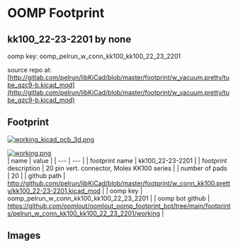 # OOMP Footprint  
## kk100_22-23-2201  by none  
  
oomp key: oomp_pelrun_w_conn_kk100_kk100_22_23_2201  
  
source repo at: [http://gitlab.com/pelrun/libKiCad/blob/master/footprint/w_vacuum.pretty/tube_gzc9-b.kicad_mod](http://gitlab.com/pelrun/libKiCad/blob/master/footprint/w_vacuum.pretty/tube_gzc9-b.kicad_mod)  
## Footprint  
  
[![working_kicad_pcb_3d.png](working_kicad_pcb_3d_600.png)](working_kicad_pcb_3d.png)  
  
[![working.png](working_600.png)](working.png)  
| name | value | 
| --- | --- | 
| footprint name | kk100_22-23-2201 | 
| footprint description | 20 pin vert. connector, Molex KK100 series | 
| number of pads | 20 | 
| github path | http://github.com/pelrun/libKiCad/blob/master/footprint/w_conn_kk100.pretty/kk100_22-23-2201.kicad_mod | 
| oomp key | oomp_pelrun_w_conn_kk100_kk100_22_23_2201 | 
| oomp bot github | https://github.com/oomlout/oomlout_oomp_footprint_bot/tree/main/footprints/pelrun_w_conn_kk100_kk100_22_23_2201/working | 
## Images  
